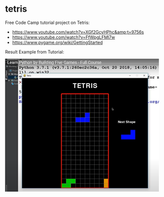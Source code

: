 # tetris

Free Code Camp tutorial project on Tetris:

- https://www.youtube.com/watch?v=XGf2GcyHPhc&amp;t=9756s
- https://www.youtube.com/watch?v=FfWpgLFMI7w
- https://www.pygame.org/wiki/GettingStarted

Result Example from Tutorial:

![img](assets\example-screenshot.png)
